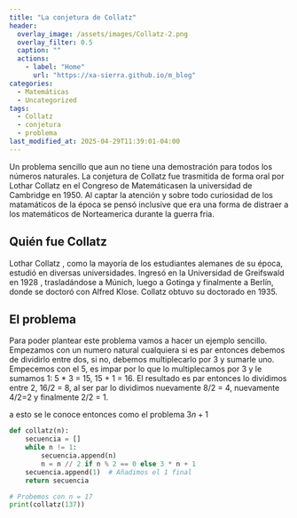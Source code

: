 ```yaml
---
title: "La conjetura de Collatz"
header:
  overlay_image: /assets/images/Collatz-2.png
  overlay_filter: 0.5 
  caption: ""
  actions:
    - label: "Home"
      url: "https://xa-sierra.github.io/m_blog"
categories:
  - Matemáticas
  - Uncategorized
tags:
  - Collatz
  - conjetura
  - problema
last_modified_at: 2025-04-29T11:39:01-04:00
---
```

Un problema sencillo que aun no tiene una demostración para todos los números naturales. La conjetura de Collatz fue trasmitida de forma oral por Lothar Collatz en el Congreso de Matemáticasen la universidad de Cambridge en 1950. Al captar la atención y sobre todo curiosidad de los matamáticos de la época se pensó inclusive que era una forma de distraer a los matemáticos de Norteamerica durante la guerra fria. 


## Quién fue Collatz

Lothar Collatz , como la mayoría de los estudiantes alemanes de su época, estudió en diversas universidades. Ingresó en la Universidad de Greifswald en 1928 , trasladándose a Múnich, luego a Gotinga y finalmente a Berlín, donde se doctoró con Alfred Klose. Collatz obtuvo su doctorado en 1935. 

## El problema
Para poder plantear este problema vamos a hacer un ejemplo sencillo. Empezamos con un numero natural cualquiera si es par entonces debemos de dividirlo entre dos, si no, debemos multiplecarlo por 3 y sumarle uno. Empecemos con el 5,  es impar por lo que lo multiplecamos por 3 y le sumamos 1: 5 * 3 = 15, 15 + 1 = 16. El resultado es par entonces lo dividimos entre 2, 16/2 = 8, al ser par lo dividimos nuevamente 8/2 = 4, nuevamente 4/2=2 y finalmente 2/2 = 1. 

a esto se le conoce entonces como el problema $3n+1$



```python
def collatz(n):
    secuencia = []
    while n != 1:
        secuencia.append(n)
        n = n // 2 if n % 2 == 0 else 3 * n + 1
    secuencia.append(1)  # Añadimos el 1 final
    return secuencia

# Probemos con n = 17
print(collatz(137))
```
